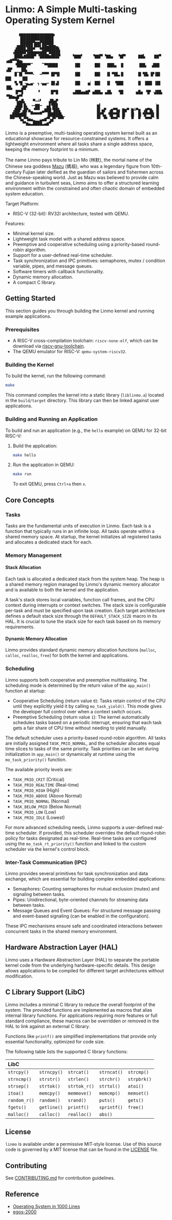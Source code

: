 # Linmo: A Simple Multi-tasking Operating System Kernel
```
      ▅▅▅▅▅▅▅▅▅▅▅▅▅▅▅▖
      ▐██████████████
      ▐█████▜▆▆▛█████
    ▗███▉▜██▟▀▀▙██▇███▆▖
   ▗█████▜██▅▅▅▅██▀████▉
   ▕███▙▇███▛▘▝████▆███▛     ▝▇▇▇▘    ▝▇▇▛▘▝▇▇▄  ▝▇▛▘     ▇▇▙    ▇▇▀  ▗▅▇▀▀▇▅▖
    ▝████▛▀▔    ▔▀▜███▉       ▐█▋      ██▍  ▐██▙▖ ▐▌      ▐██▖  ▟██▎ ▗█▛    ██▖
    █▔█▍▝▀▀▀╸  ━▀▀▀ █▛▜▋      ▐█▋      ██▍  ▐▋▝▜█▃▐▌      █▎▜█▖▐▛▐█▌ ██▌    ▐█▋
    ▜▖▜▌╺▄▃▄╸ ┓╺▄▄━ █▋▟▍      ▐█▋   ▅▏ ██▍  ▐▋  ▜██▌      █▏ ███ ▐█▋ ▐█▙    ▟█▘
    ▐▛▀▊      ▝    ▕█▀█      ▗▟██▅▅▇▛ ▅██▙▖▗▟█▖  ▝█▌     ▅█▅ ▝█▘╶▟██▖ ▝▜▇▅▄▇▀▘
    ▝▙▅█▖   ▀━┷▘   ▟█▅▛
    ▗██▌█▖ ╺━▇▇━  ▄▊▜█▉                 ▆▍                       ▕▆
   ▗██▛▗█▛▅▂▝▀▀▁▃▇██▝██▙                █▍▅▛ ▗▆▀▜▅ ▇▆▀▕▇┻▀▆ ▗▇▀▇▖▕█
  ▄███▇██▎ ▀▀▀▀▀▔ ▐█████▙▁              █▛▜▄ ▜█▀▜▉ █▎ ▕█▏ █▎▜▛▀▜▉▕█
  ▀▀▔▔▜▄▀▜▅▄▂▁▁▃▄▆▀▚▟▀▔▀▀▘              ▀▘ ▀▘ ▀▀▀▔ ▀   ▀  ▀  ▀▀▀▔ ▀
       ▝▀▆▄▃████▃▄▆▀▔
```

Linmo is a preemptive, multi-tasking operating system kernel built as an educational showcase for resource-constrained systems.
It offers a lightweight environment where all tasks share a single address space,
keeping the memory footprint to a minimum.

The name Linmo pays tribute to Lin Mo (林默), the mortal name of the Chinese sea goddess [Mazu](https://en.wikipedia.org/wiki/Mazu) (媽祖),
who was a legendary figure from 10th-century Fujian later deified as the guardian of sailors and fishermen across the Chinese-speaking world.
Just as Mazu was believed to provide calm and guidance in turbulent seas,
Linmo aims to offer a structured learning environment within the constrained and often chaotic domain of embedded system education.

Target Platform:
* RISC-V (32-bit): RV32I architecture, tested with QEMU.

Features:
* Minimal kernel size.
* Lightweight task model with a shared address space.
* Preemptive and cooperative scheduling using a priority-based round-robin algorithm.
* Support for a user-defined real-time scheduler.
* Task synchronization and IPC primitives: semaphores, mutex / condition variable, pipes, and message queues.
* Software timers with callback functionality.
* Dynamic memory allocation.
* A compact C library.

## Getting Started
This section guides you through building the Linmo kernel and running example applications.

### Prerequisites
* A RISC-V cross-compilation toolchain: `riscv-none-elf`, which can be download via [riscv-gnu-toolchain](https://github.com/riscv-collab/riscv-gnu-toolchain).
* The QEMU emulator for RISC-V: `qemu-system-riscv32`.

### Building the Kernel
To build the kernel, run the following command:

```bash
make
```

This command compiles the kernel into a static library (`liblinmo.a`) located in the `build/target` directory.
This library can then be linked against user applications.

### Building and Running an Application
To build and run an application (e.g., the `hello` example) on QEMU for 32-bit RISC-V:
1.  Build the application:
    ```bash
    make hello
    ```
2.  Run the application in QEMU:
    ```bash
    make run
    ```
    To exit QEMU, press `Ctrl+a` then `x`.

## Core Concepts

### Tasks
Tasks are the fundamental units of execution in Linmo.
Each task is a function that typically runs in an infinite loop.
All tasks operate within a shared memory space.
At startup, the kernel initializes all registered tasks and allocates a dedicated stack for each.

### Memory Management

#### Stack Allocation
Each task is allocated a dedicated stack from the system heap.
The heap is a shared memory region managed by Linmo's dynamic memory allocator and is available to both the kernel and the application.

A task's stack stores local variables, function call frames, and the CPU context during interrupts or context switches.
The stack size is configurable per-task and must be specified upon task creation.
Each target architecture defines a default stack size through the `DEFAULT_STACK_SIZE` macro in its HAL.
It is crucial to tune the stack size for each task based on its memory requirements.

#### Dynamic Memory Allocation
Linmo provides standard dynamic memory allocation functions (`malloc`, `calloc`, `realloc`, `free`) for both the kernel and applications.

### Scheduling
Linmo supports both cooperative and preemptive multitasking.
The scheduling mode is determined by the return value of the `app_main()` function at startup:
* Cooperative Scheduling (return value `0`): Tasks retain control of the CPU until they explicitly yield it by calling `mo_task_yield()`.
  This mode gives the developer full control over when a context switch occurs.
* Preemptive Scheduling (return value `1`): The kernel automatically schedules tasks based on a periodic interrupt,
  ensuring that each task gets a fair share of CPU time without needing to yield manually.

The default scheduler uses a priority-based round-robin algorithm.
All tasks are initially assigned `TASK_PRIO_NORMAL`, and the scheduler allocates equal time slices to tasks of the same priority.
Task priorities can be set during initialization in `app_main()` or dynamically at runtime using the `mo_task_priority()` function.

The available priority levels are:
* `TASK_PRIO_CRIT` (Critical)
* `TASK_PRIO_REALTIME` (Real-time)
* `TASK_PRIO_HIGH` (High)
* `TASK_PRIO_ABOVE` (Above Normal)
* `TASK_PRIO_NORMAL` (Normal)
* `TASK_BELOW_PRIO` (Below Normal)
* `TASK_PRIO_LOW` (Low)
* `TASK_PRIO_IDLE` (Lowest)

For more advanced scheduling needs, Linmo supports a user-defined real-time scheduler.
If provided, this scheduler overrides the default round-robin policy for tasks designated as real-time.
Real-time tasks are configured using the `mo_task_rt_priority()` function and linked to the custom scheduler via the kernel's control block.

### Inter-Task Communication (IPC)
Linmo provides several primitives for task synchronization and data exchange, which are essential for building complex embedded applications:
* Semaphores: Counting semaphores for mutual exclusion (mutex) and signaling between tasks.
* Pipes: Unidirectional, byte-oriented channels for streaming data between tasks.
* Message Queues and Event Queues: For structured message passing and event-based signaling (can be enabled in the configuration).

These IPC mechanisms ensure safe and coordinated interactions between concurrent tasks in the shared memory environment.

## Hardware Abstraction Layer (HAL)
Linmo uses a Hardware Abstraction Layer (HAL) to separate the portable kernel code from the underlying hardware-specific details.
This design allows applications to be compiled for different target architectures without modification.

## C Library Support (LibC)
Linmo includes a minimal C library to reduce the overall footprint of the system.
The provided functions are implemented as macros that alias internal library functions.
For applications requiring more features or full standard compliance, these macros can be overridden or removed in the HAL to link against an external C library.

Functions like `printf()` are simplified implementations that provide only essential functionality, optimized for code size.

The following table lists the supported C library functions:

| LibC         |             |             |             |             |
| :----------- | :---------- | :---------- | :---------- | :---------- |
| `strcpy()`   | `strncpy()` | `strcat()`  | `strncat()` | `strcmp()`  |
| `strncmp()`  | `strstr()`  | `strlen()`  | `strchr()`  | `strpbrk()` |
| `strsep()`   | `strtok()`  | `strtok_r()`| `strtol()`  | `atoi()`    |
| `itoa()`     | `memcpy()`  | `memmove()` | `memcmp()`  | `memset()`  |
| `random_r()` | `random()`  | `srand()`   | `puts()`    | `gets()`    |
| `fgets()`    | `getline()` | `printf()`  | `sprintf()` | `free()`    |
| `malloc()`   | `calloc()`  | `realloc()` | `abs()`     |             |

## License                                                                                                                                             
`linmo` is available under a permissive MIT-style license.
Use of this source code is governed by a MIT license that can be found in the [LICENSE](LICENSE) file.

## Contributing
See [CONTRIBUTING.md](CONTRIBUTING.md) for contribution guidelines.

## Reference
* [Operating System in 1000 Lines](https://operating-system-in-1000-lines.vercel.app/en/)
* [egos-2000](https://github.com/yhzhang0128/egos-2000)
